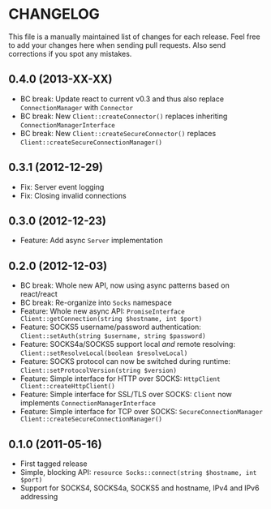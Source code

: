 # CHANGELOG

This file is a manually maintained list of changes for each release. Feel free
to add your changes here when sending pull requests. Also send corrections if
you spot any mistakes.

## 0.4.0 (2013-XX-XX)

* BC break: Update react to current v0.3 and thus also replace `ConnectionManager` with `Connector`
* BC break: New `Client::createConnector()` replaces inheriting `ConnectionManagerInterface`
* BC break: New `Client::createSecureConnector()` replaces `Client::createSecureConnectionManager()` 

## 0.3.1 (2012-12-29)

* Fix: Server event logging
* Fix: Closing invalid connections

## 0.3.0 (2012-12-23)

* Feature: Add async `Server` implementation

## 0.2.0 (2012-12-03)

* BC break: Whole new API, now using async patterns based on react/react
* BC break: Re-organize into `Socks` namespace
* Feature: Whole new async API: `PromiseInterface Client::getConnection(string $hostname, int $port)`
* Feature: SOCKS5 username/password authentication: `Client::setAuth(string $username, string $password)`
* Feature: SOCKS4a/SOCKS5 support local *and* remote resolving: `Client::setResolveLocal(boolean $resolveLocal)`
* Feature: SOCKS protocol can now be switched during runtime: `Client::setProtocolVersion(string $version)`
* Feature: Simple interface for HTTP over SOCKS: `HttpClient Client::createHttpClient()`
* Feature: Simple interface for SSL/TLS over SOCKS: `Client` now implements `ConnectionManagerInterface`
* Feature: Simple interface for TCP over SOCKS: `SecureConnectionManager Client::createSecureConnectionManager()`

## 0.1.0 (2011-05-16)

* First tagged release
* Simple, blocking API: `resource Socks::connect(string $hostname, int $port)`
* Support for SOCKS4, SOCKS4a, SOCKS5 and hostname, IPv4 and IPv6 addressing

